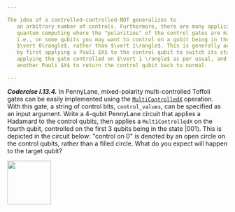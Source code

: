 ```yaml
---

The idea of a controlled-controlled-NOT generalizes to
   an arbitrary number of controls. Furthermore, there are many applications in
   quantum computing where the "polarities" of the control gates are mixed,
   i.e., on some qubits you may want to control on a qubit being in the state
   $\vert 0\rangle$, rather than $\vert 1\rangle$. This is generally accomplished
   by first applying a Pauli $X$ to the control qubit to switch its state to $\vert 1 \rangle$,
   applying the gate controlled on $\vert 1 \rangle$ as per usual, and then applying
   another Pauli $X$ to return the control qubit back to normal.

---
```


***Codercise I.13.4.*** In PennyLane, mixed-polarity multi-controlled Toffoli
gates can be easily implemented using the
[`MultiControlledX`](https://pennylane.readthedocs.io/en/latest/code/api/pennylane.MultiControlledX.html)
operation. With this gate, a string of control bits, `control_values`, can be
specified as an input argument. Write a 4-qubit PennyLane circuit that applies a
Hadamard to the control qubits, then applies a `MultiControlledX` on the fourth
qubit, controlled on the first 3 qubits being in the state $\vert
001\rangle$. This is depicted in the circuit below: "control on 0" is denoted by
an open circle on the control qubits, rather than a filled circle. What do you
expect will happen to the target qubit?

<img src="pics/mcx.svg" width="100px">